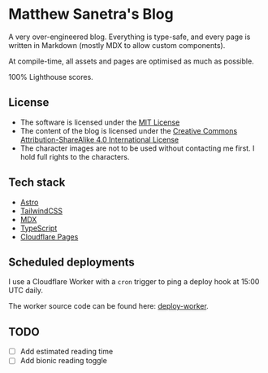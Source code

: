 # Matthew Sanetra's Blog

A very over-engineered blog. Everything
is type-safe, and every page is written in
Markdown (mostly MDX to allow custom components).

At compile-time, all assets and pages are optimised
as much as possible.

100% Lighthouse scores.

## License

- The software is licensed under the [MIT License](./LICENSE)
- The content of the blog is licensed under the [Creative Commons Attribution-ShareAlike 4.0 International License](https://creativecommons.org/licenses/by-sa/4.0/)
- The character images are not to be used without contacting me first. I hold full rights to the characters.

## Tech stack

- [Astro](https://astro.build)
- [TailwindCSS](https://tailwindcss.com)
- [MDX](https://mdxjs.com)
- [TypeScript](https://typescriptlang.org)
- [Cloudflare Pages](https://pages.dev)

## Scheduled deployments

I use a Cloudflare Worker with a `cron` trigger to
ping a deploy hook at 15:00 UTC daily.

The worker source code can be found here: [deploy-worker](https://github.com/matthewsanetra/deploy-worker).

## TODO

- [ ] Add estimated reading time
- [ ] Add bionic reading toggle
